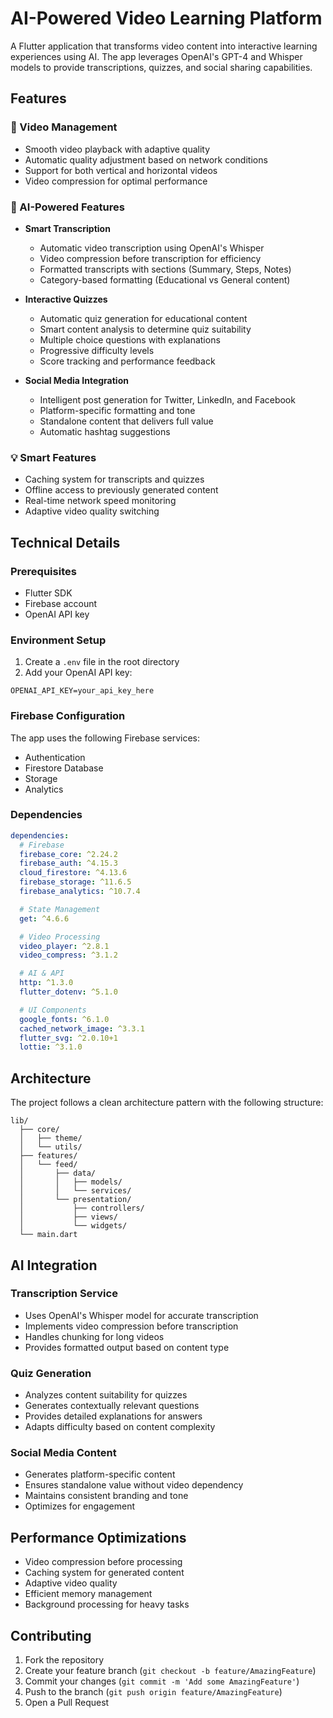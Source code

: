 
# AI-Powered Video Learning Platform

A Flutter application that transforms video content into interactive learning experiences using AI. The app leverages OpenAI's GPT-4 and Whisper models to provide transcriptions, quizzes, and social sharing capabilities.

## Features

### 🎥 Video Management
- Smooth video playback with adaptive quality
- Automatic quality adjustment based on network conditions
- Support for both vertical and horizontal videos
- Video compression for optimal performance

### 🤖 AI-Powered Features
- **Smart Transcription**
  - Automatic video transcription using OpenAI's Whisper
  - Video compression before transcription for efficiency
  - Formatted transcripts with sections (Summary, Steps, Notes)
  - Category-based formatting (Educational vs General content)

- **Interactive Quizzes**
  - Automatic quiz generation for educational content
  - Smart content analysis to determine quiz suitability
  - Multiple choice questions with explanations
  - Progressive difficulty levels
  - Score tracking and performance feedback

- **Social Media Integration**
  - Intelligent post generation for Twitter, LinkedIn, and Facebook
  - Platform-specific formatting and tone
  - Standalone content that delivers full value
  - Automatic hashtag suggestions

### 💡 Smart Features
- Caching system for transcripts and quizzes
- Offline access to previously generated content
- Real-time network speed monitoring
- Adaptive video quality switching

## Technical Details

### Prerequisites
- Flutter SDK
- Firebase account
- OpenAI API key

### Environment Setup
1. Create a `.env` file in the root directory
2. Add your OpenAI API key:
```
OPENAI_API_KEY=your_api_key_here
```

### Firebase Configuration
The app uses the following Firebase services:
- Authentication
- Firestore Database
- Storage
- Analytics

### Dependencies
```yaml
dependencies:
  # Firebase
  firebase_core: ^2.24.2
  firebase_auth: ^4.15.3
  cloud_firestore: ^4.13.6
  firebase_storage: ^11.6.5
  firebase_analytics: ^10.7.4

  # State Management
  get: ^4.6.6

  # Video Processing
  video_player: ^2.8.1
  video_compress: ^3.1.2

  # AI & API
  http: ^1.3.0
  flutter_dotenv: ^5.1.0

  # UI Components
  google_fonts: ^6.1.0
  cached_network_image: ^3.3.1
  flutter_svg: ^2.0.10+1
  lottie: ^3.1.0
```

## Architecture

The project follows a clean architecture pattern with the following structure:

```
lib/
  ├── core/
  │   ├── theme/
  │   └── utils/
  ├── features/
  │   └── feed/
  │       ├── data/
  │       │   ├── models/
  │       │   └── services/
  │       └── presentation/
  │           ├── controllers/
  │           ├── views/
  │           └── widgets/
  └── main.dart
```

## AI Integration

### Transcription Service
- Uses OpenAI's Whisper model for accurate transcription
- Implements video compression before transcription
- Handles chunking for long videos
- Provides formatted output based on content type

### Quiz Generation
- Analyzes content suitability for quizzes
- Generates contextually relevant questions
- Provides detailed explanations for answers
- Adapts difficulty based on content complexity

### Social Media Content
- Generates platform-specific content
- Ensures standalone value without video dependency
- Maintains consistent branding and tone
- Optimizes for engagement

## Performance Optimizations

- Video compression before processing
- Caching system for generated content
- Adaptive video quality
- Efficient memory management
- Background processing for heavy tasks

## Contributing

1. Fork the repository
2. Create your feature branch (`git checkout -b feature/AmazingFeature`)
3. Commit your changes (`git commit -m 'Add some AmazingFeature'`)
4. Push to the branch (`git push origin feature/AmazingFeature`)
5. Open a Pull Request


